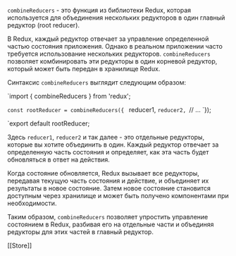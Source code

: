 `combineReducers` - это функция из библиотеки Redux, которая используется для объединения нескольких редукторов в один главный редуктор (root reducer).

В Redux, каждый редуктор отвечает за управление определенной частью состояния приложения. Однако в реальном приложении часто требуется использование нескольких редукторов. `combineReducers` позволяет комбинировать эти редукторы в один корневой редуктор, который может быть передан в хранилище Redux.

Синтаксис `combineReducers` выглядит следующим образом:

`import { combineReducers } from 'redux';

`const rootReducer = combineReducers({
 ` reducer1,
  `reducer2,
  `// ...
`});

`export default rootReducer;

Здесь `reducer1`, `reducer2` и так далее - это отдельные редукторы, которые вы хотите объединить в один. Каждый редуктор отвечает за определенную часть состояния и определяет, как эта часть будет обновляться в ответ на действия.

Когда состояние обновляется, Redux вызывает все редукторы, передавая текущую часть состояния и действие, и объединяет их результаты в новое состояние. Затем новое состояние становится доступным через хранилище и может быть получено компонентами при необходимости.

Таким образом, `combineReducers` позволяет упростить управление состоянием в Redux, разбивая его на отдельные части и объединяя редукторы для этих частей в главный редуктор.


[[Store]]
